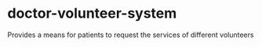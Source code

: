 # doctor-volunteer-system

Provides a means for patients to request the services of different volunteers
